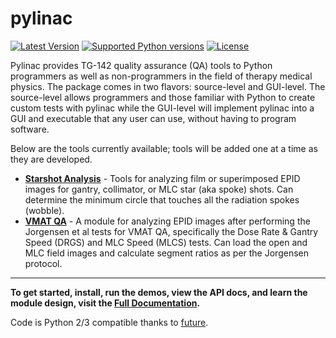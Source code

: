 # **pylinac**

[![Latest Version](https://pypip.in/version/pylinac/badge.svg?text=version)](https://pypi.python.org/pypi/pylinac/)
[![Supported Python versions](https://pypip.in/py_versions/pylinac/badge.svg)](https://pypi.python.org/pypi/pylinac/)
[![License](https://pypip.in/license/pylinac/badge.svg)](https://pypi.python.org/pypi/pylinac/)

Pylinac provides TG-142 quality assurance (QA) tools to Python programmers as well as non-programmers in the field of 
therapy medical physics. The package comes in two flavors: source-level and GUI-level. The source-level
allows programmers and those familiar with Python to create custom tests with pylinac while the GUI-level will implement
pylinac into a GUI and executable that any user can use, without having to program software.

Below are the tools currently available; tools will be added one at a time as they are developed.

+ **[Starshot Analysis][star]** -
    Tools for analyzing film or superimposed EPID images for gantry, collimator, or MLC star (aka spoke) shots. Can determine
    the minimum circle that touches all the radiation spokes (wobble).
+ **[VMAT QA][vmat]** - 
    A module for analyzing EPID images after performing the Jorgensen et al tests for VMAT QA, specifically the Dose Rate & Gantry Speed 
    (DRGS) and MLC Speed (MLCS) tests. Can load the open and MLC field images and calculate segment ratios as per the Jorgensen protocol. 
    
----------------

**To get started, install, run the demos, view the API docs, and learn the module design, visit the [Full Documentation][docs].**

Code is Python 2/3 compatible thanks to [future][fut]. 


[docs]: http://pylinac.readthedocs.org/en/latest/index.html
[star]: http://pylinac.readthedocs.org/en/latest/starshot_docs.html
[vmat]: http://pylinac.readthedocs.org/en/latest/vmat_docs.html
[fut]: http://python-future.org/
